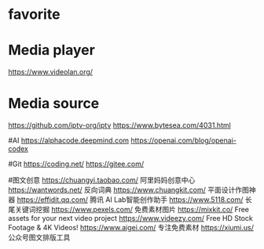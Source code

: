 # favorite
# Media player
https://www.videolan.org/

# Media source
https://github.com/iptv-org/iptv
https://www.bytesea.com/4031.html

#AI
https://alphacode.deepmind.com
https://openai.com/blog/openai-codex

#Git
https://coding.net/
https://gitee.com/

#图文创意
https://chuangyi.taobao.com/ 阿里妈妈创意中心
https://wantwords.net/ 反向词典
https://www.chuangkit.com/ 平面设计作图神器
https://effidit.qq.com/ 腾讯 AI Lab智能创作助手
https://www.5118.com/ 长尾关键词挖掘
https://www.pexels.com/ 免费素材图片
https://mixkit.co/ Free assets for your next video project
https://www.videezy.com/ Free HD Stock Footage & 4K Videos!
https://www.aigei.com/ 专注免费素材
https://xiumi.us/ 公众号图文排版工具
